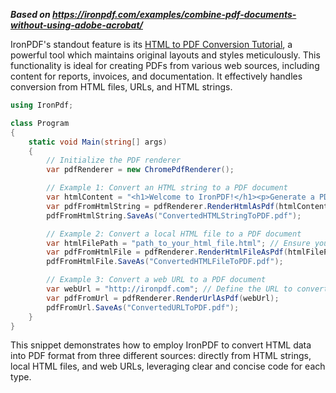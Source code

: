 ***Based on <https://ironpdf.com/examples/combine-pdf-documents-without-using-adobe-acrobat/>***

IronPDF's standout feature is its [HTML to PDF Conversion Tutorial](https://ironpdf.com/tutorials/html-to-pdf/), a powerful tool which maintains original layouts and styles meticulously. This functionality is ideal for creating PDFs from various web sources, including content for reports, invoices, and documentation. It effectively handles conversion from HTML files, URLs, and HTML strings.

```cs
using IronPdf;

class Program
{
    static void Main(string[] args)
    {
        // Initialize the PDF renderer
        var pdfRenderer = new ChromePdfRenderer();

        // Example 1: Convert an HTML string to a PDF document
        var htmlContent = "<h1>Welcome to IronPDF!</h1><p>Generate a PDF from this HTML string.</p>";
        var pdfFromHtmlString = pdfRenderer.RenderHtmlAsPdf(htmlContent);
        pdfFromHtmlString.SaveAs("ConvertedHTMLStringToPDF.pdf");

        // Example 2: Convert a local HTML file to a PDF document
        var htmlFilePath = "path_to_your_html_file.html"; // Ensure you specify the correct HTML file path
        var pdfFromHtmlFile = pdfRenderer.RenderHtmlFileAsPdf(htmlFilePath);
        pdfFromHtmlFile.SaveAs("ConvertedHTMLFileToPDF.pdf");

        // Example 3: Convert a web URL to a PDF document
        var webUrl = "http://ironpdf.com"; // Define the URL to convert
        var pdfFromUrl = pdfRenderer.RenderUrlAsPdf(webUrl);
        pdfFromUrl.SaveAs("ConvertedURLToPDF.pdf");
    }
}
```

This snippet demonstrates how to employ IronPDF to convert HTML data into PDF format from three different sources: directly from HTML strings, local HTML files, and web URLs, leveraging clear and concise code for each type.